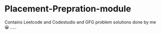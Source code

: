 # Placement-Prepration-module

Contains Leetcode and Codestudio and GFG problem solutions done by me 😀 .....
